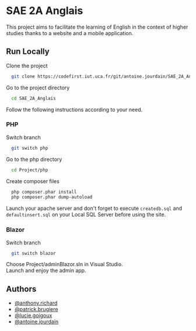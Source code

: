 
# SAE 2A Anglais

This project aims to facilitate the learning of English in the context of higher studies thanks to a website and a mobile application.
## Run Locally

Clone the project

```bash
  git clone https://codefirst.iut.uca.fr/git/antoine.jourdain/SAE_2A_Anglais.git
```

Go to the project directory

```bash
  cd SAE_2A_Anglais
```

Follow the following instructions according to your need.

### PHP

Switch branch

```bash
  git switch php
```

Go to the php directory

```bash
  cd Project/php
```

Create composer files

```bash
  php composer.phar install
  php composer.phar dump-autoload
```

Launch your apache server and don't forget to execute ```createdb.sql``` and ```defaultinsert.sql``` on your Local SQL Server before using the site.

### Blazor

Switch branch

```bash
  git switch blazor
```

Choose Project/adminBlazor.sln in Visual Studio.\
Launch and enjoy the admin app.



## Authors

- [@anthony.richard](https://codefirst.iut.uca.fr/git/anthony.richard)
- [@patrick.brugiere](https://codefirst.iut.uca.fr/git/patrick.brugiere)
- [@lucie.goigoux](https://codefirst.iut.uca.fr/git/lucie.goigoux2)
- [@antoine.jourdain](https://codefirst.iut.uca.fr/git/antoine.jourdain)

